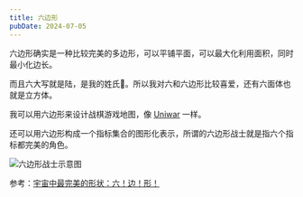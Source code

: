 ```yaml
---
title: 六边形
pubDate: 2024-07-05
---
```


六边形确实是一种比较完美的多边形，可以平铺平面，可以最大化利用面积，同时最小化边长。

而且六大写就是陆，是我的姓氏🤣。所以我对六和六边形比较喜爱，还有六面体也就是立方体。

我可以用六边形来设计战棋游戏地图，像 [Uniwar] 一样。

还可以用六边形构成一个指标集合的图形化表示，所谓的六边形战士就是指六个指标都完美的角色。

![六边形战士示意图](/images/hexagon-property.jpg)

参考：[宇宙中最完美的形状：六！边！形！](https://www.bilibili.com/video/BV1qy411z7xu/)

[Uniwar]: https://www.uniwar.com/

